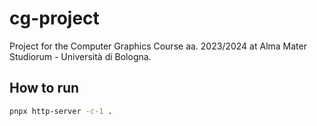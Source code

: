 # cg-project

Project for the Computer Graphics Course aa. 2023/2024 at Alma Mater Studiorum - Università di Bologna.

## How to run

```bash
pnpx http-server -c-1 .
```
